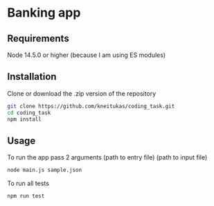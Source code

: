 # Banking app

## Requirements

Node 14.5.0 or higher (because I am using ES modules)

## Installation

Clone or download the .zip version of the repository

```bash
git clone https://github.com/kneitukas/coding_task.git
cd coding_task
npm install
```

## Usage

To run the app pass 2 arguments (path to entry file) (path to input file)
```bash
node main.js sample.json
```

To run all tests
```bash
npm run test
```